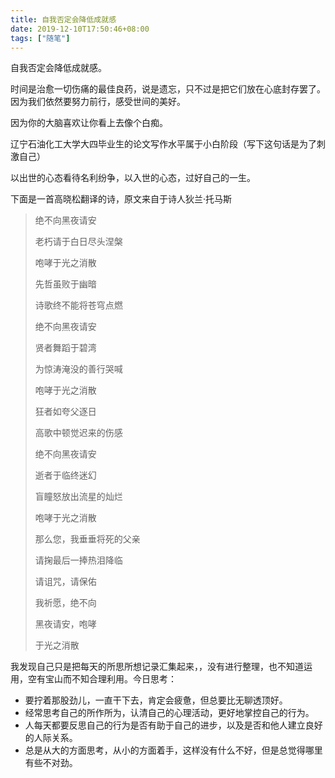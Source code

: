 ```yaml
---
title: 自我否定会降低成就感
date: 2019-12-10T17:50:46+08:00
tags: ["随笔"]
---
```


自我否定会降低成就感。

时间是治愈一切伤痛的最佳良药，说是遗忘，只不过是把它们放在心底封存罢了。因为我们依然要努力前行，感受世间的美好。

因为你的大脑喜欢让你看上去像个白痴。

辽宁石油化工大学大四毕业生的论文写作水平属于小白阶段（写下这句话是为了刺激自己）

以出世的心态看待名利纷争，以入世的心态，过好自己的一生。

下面是一首高晓松翻译的诗，原文来自于诗人狄兰·托马斯

> 绝不向黑夜请安
>
> 老朽请于白日尽头涅槃
>
> 咆哮于光之消散
>
> 先哲虽败于幽暗
>
> 诗歌终不能将苍穹点燃
>
> 绝不向黑夜请安
>
> 贤者舞蹈于碧湾
>
> 为惊涛淹没的善行哭喊
>
> 咆哮于光之消散
>
> 狂者如夸父逐日
>
> 高歌中顿觉迟来的伤感
>
> 绝不向黑夜请安
>
> 逝者于临终迷幻
>
> 盲瞳怒放出流星的灿烂
>
> 咆哮于光之消散
>
> 那么您，我垂垂将死的父亲
>
> 请掬最后一捧热泪降临
>
> 请诅咒，请保佑
>
> 我祈愿，绝不向
>
> 黑夜请安，咆哮
>
> 于光之消散

我发现自己只是把每天的所思所想记录汇集起来，，没有进行整理，也不知道运用，空有宝山而不知合理利用。今日思考：

- 要拧着那股劲儿，一直干下去，肯定会疲惫，但总要比无聊透顶好。
- 经常思考自己的所作所为，认清自己的心理活动，更好地掌控自己的行为。
- 人每天都要反思自己的行为是否有助于自己的进步，以及是否和他人建立良好的人际关系。
- 总是从大的方面思考，从小的方面着手，这样没有什么不好，但是总觉得哪里有些不对劲。
